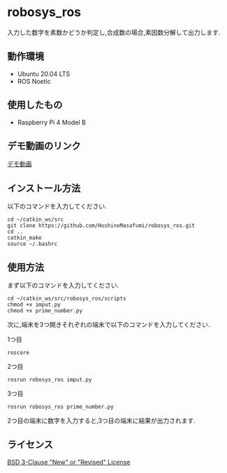 # robosys_ros

入力した数字を素数かどうか判定し,合成数の場合,素因数分解して出力します.

## 動作環境

- Ubuntu 20.04 LTS
- ROS Noetic

## 使用したもの

- Raspberry Pi 4 Model B

## デモ動画のリンク

[デモ動画](https://youtu.be/sIAm57OwTRI)

## インストール方法

以下のコマンドを入力してください.

```
cd ~/catkin_ws/src
git clone https://github.com/HoshinoMasafumi/robosys_ros.git
cd ..
catkin_make
source ~/.bashrc
```

## 使用方法

まず以下のコマンドを入力してください.
```
cd ~/catkin_ws/src/robosys_ros/scripts
chmod +x imput.py
chmod +x prime_number.py
```

次に,端末を3つ開きそれぞれの端末で以下のコマンドを入力してください.

1つ目

```
roscore
```

2つ目

```
rosrun robosys_ros imput.py
```

3つ目

```
rosrun robosys_ros prime_number.py
```

2つ目の端末に数字を入力すると,3つ目の端末に結果が出力されます.

## ライセンス

[BSD 3-Clause "New" or "Revised" License](https://github.com/HoshinoMasafumi/robosys_ros/blob/master/LICENSE)
